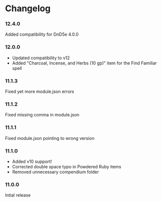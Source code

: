 # Changelog

### 12.4.0

Added compatibility for DnD5e 4.0.0

### 12.0.0

- Updated compatibility to v12
- Added "Charcoal, Incense, and Herbs (10 gp)" item for the Find Familiar spell

### 11.1.3

Fixed yet more module.json errors

### 11.1.2

Fixed missing comma in module.json

### 11.1.1

Fixed module.json pointing to wrong version

### 11.1.0

- Added v10 support!
- Corrected double space typo in Powdered Ruby items
- Removed unnecessary compendium folder

### 11.0.0

Intial release
